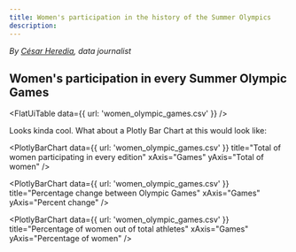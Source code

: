 ```yaml
---
title: Women's participation in the history of the Summer Olympics
description: 
---
```


*By [César Heredia](https://x.com/cahered), data journalist*

## Women's participation in every Summer Olympic Games

<FlatUiTable
  data={{
    url: 'women_olympic_games.csv'
  }}
 />

 Looks kinda cool. What about a Plotly Bar Chart at this would look like:

 <PlotlyBarChart
  data={{
    url: 'women_olympic_games.csv'
  }}
  title="Total of women participating in every edition"
  xAxis="Games"
  yAxis="Total of women"
/>

 <PlotlyBarChart
  data={{
    url: 'women_olympic_games.csv'
  }}
  title="Percentage change between Olympic Games"
  xAxis="Games"
  yAxis="Percent change"
/>

<PlotlyBarChart
  data={{
    url: 'women_olympic_games.csv'
  }}
  title="Percentage of women out of total athletes"
  xAxis="Games"
  yAxis="Percentage of women"
/>

